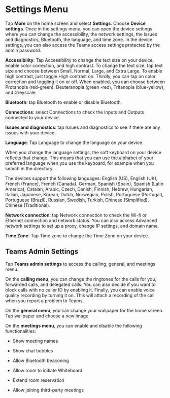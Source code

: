 # Settings Menu

Tap **More** on the home screen and select **Settings**. Choose **Device settings**. Once in the settings menu, you can open the device settings where you can change the accessibility, the network settings, the issues and diagnostics, Bluetooth, the language, and time zone. In the device settings, you can also access the Teams access settings protected by the admin password. 

**Accessibility**: Tap Accessibility to change the text size on your device, enable color correction, and high contrast. To change the text size, tap text size and choose between Small, Normal, Large, and Extra Large. To enable high contrast, just toggle High contrast on. Thirdly, you can tap on color correction and toggling it on or off. When enabled, you can choose between Protanopia (red-green), Deuteranopia (green -red), Tritanopia (blue-yellow), and Greyscale. 

**Bluetooth**: tap Bluetooth to enable or disable Bluetooth. 

**Connections**: select Connections to check the Inputs and Outputs connected to your device.  

**Issues and diagnostics**: tap Issues and diagnostics to see if there are any issues with your device. 

**Language**: Tap Language to change the language on your device.  

When you change the language settings, the soft keyboard on your device reflects that change. This means that you can use the alphabet of your preferred language when you use the keyboard, for example when you search in the directory. 

The devices support the following languages: English (US), English (UK), French (France), French (Canada), German, Spanish (Spain), Spanish (Latin America), Catalan, Arabic, Czech, Danish, Finnish, Hebrew, Hungarian, Italian, Japanese, Korean, Dutch, Norwegian, Polish, Portuguese (Portugal), Portuguese (Brazil), Russian, Swedish, Turkish, Chinese (Simplified), Chinese (Traditional). 

**Network connection**: tap Network connection to check the Wi-fi or Ethernet connection and network status. You can also access Advanced network settings to set up a proxy, change IP settings, and domain name. 

**Time Zone**: Tap Time zone to change the Time Zone on your device. 

## Teams Admin Settings

Tap **Teams admin settings** to access the calling, general, and meetings menu. 

On the **calling menu**, you can change the ringtones for the calls for you, forwarded calls, and delegated calls. You can also decide if you want to block calls with no caller ID by enabling it. Finally, you can enable voice quality recording by turning it on. This will attach a recording of the call when you report a problem to Teams. 

On the **general menu**, you can change your wallpaper for the home screen. Tap wallpaper and choose a new image. 

On the **meetings menu**, you can enable and disable the following functionalities: 

* Show meeting names 

* Show chat bubbles 

* Allow Bluetooth beaconing 

* Allow room to initiate Whiteboard 

* Extend room reservation 

* Allow joining third-party meetings 
